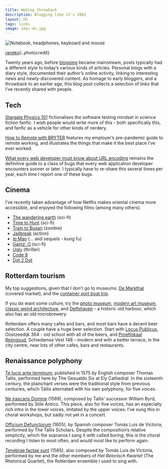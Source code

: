 ```yaml
---
title: Weblog throwback
description: Blogging like it’s 2001
layout: hh
tags: links
image: imac-dv.jpg
---
```


![Notebook, headphones, keyboard and mouse](imac-dv.jpg)

[raneko](https://www.flickr.com/photos/raneko/5265434665){:.photocredit}

Twenty years ago, before [blogging](https://en.wikipedia.org/wiki/Blog#History)
became mainstream, posts typically had a different style to today’s various kinds of articles.
Personal blogs with a diary style, documented their author’s online activity, linking to interesting news and newly-discovered content.
As homage to early bloggers, and a throwback to an earlier age, this blog post collects a selection of links that I’ve recently shared with people.

## Tech

[Stargate Physics 101](https://archiveofourown.org/works/3673335)
fictionalises the software testing mindset in science fiction fanfic.
I wish people would write more of this - both specifically this, and fanfic as a vehicle for other kinds of nerdery.

[How to Remote with BRYTER](https://www.youtube.com/watch?v=SDj_i3r3YRQ&t=730s)
features my employer’s pre-pandemic guide to remote working, and illustrates the things that make it the best place I’ve ever worked.

[What every web developer must know about URL encoding](https://blog.lunatech.com/posts/2009-02-03-what-every-web-developer-must-know-about-url-encoding)
remains the definitive guide to a class of bugs that every web application developer encounters sooner or later.
I typically have to re-share this several times per year, each time I report one of these bugs.

## Cinema

I’ve recently taken advantage of how Netflix makes oriental cinema more accessible,
and enjoyed the following films (among many others).

* [The wandering earth](https://www.imdb.com/title/tt7605074/) (sci-fi)
* [Time to Hunt](https://www.imdb.com/title/tt11777040/) (sci-fi)
* [Train to Busan](https://www.imdb.com/title/tt5700672/) (zombie)
* [Jailbreak](https://www.imdb.com/title/tt5741304/) (action)
* [Ip Man](https://www.imdb.com/title/tt1220719/) (… and sequels - kung fu)
* [Gantz: O](https://www.imdb.com/title/tt5923962/) (sci-fi)
* [Ugly](https://www.imdb.com/title/tt2882328/) (thriller)
* [Code 8](https://www.imdb.com/title/tt6259380/)
* [Dot 2 Dot](https://www.imdb.com/title/tt3743974/)

## Rotterdam tourism

My top suggestions, given that I don’t go to museums: 
[De Markthal](https://en.rotterdam.info/locations/de-markthal/) (covered market),
and the [container port boat trip](https://en.rotterdam.info/locations/spido-3/).

If you do want some culture, try the
[photo museum](https://en.rotterdam.info/locations/nederlands-fotomuseum-dutch-photography-museum/),
[modern art museum](https://en.rotterdam.info/locations/kunsthal-rotterdam-1/),
[classic weird architecture](https://en.rotterdam.info/locations/kijk-kubus-1/), and
[Delfshaven](https://en.rotterdam.info/agenda/delfshaven-5-2/) - 
a historic old harbour, which also has an old microbrewery.

Rotterdam offers many cafes and bars, and most bars have a decent beer selection. A couple have a huge beer selection. Start with
[Locus Publicus](http://www.locus-publicus.com), Oostzeedijk 364 - 
old school with all of the beers, and
[Proeflokaal Reijngoud](http://www.proeflokaalreijngoud.nl/), Schiedamse Vest 148 - 
modern and with a better terrace, in the city centre, near lots of other cafes, bars and restaurants.

## Renaissance polyphony

[Te lucis ante terminum](https://www.youtube.com/watch?v=6oAWeBDsZTU),
published in 1575 by English composer Thomas Tallis, performed here by The Gesualdo Six at Ely Cathedral.
In the sixteenth century, the plainchant verses were the traditional style from previous centuries, which Tallis alternated with his own polyphony, for five voices.

[Ne irascaris Domine](https://www.youtube.com/watch?v=Z-6C46zi0Yg) (1589),
composed by Tallis’ successor William Byrd, performed by Stile Antico.
This piece, also for five voices, has an especially rich intro in the lower voices, imitated by the upper voices.
I’ve sung this in choral workshops, but sadly not yet in a concert.

[Officium Defunctorum](https://www.youtube.com/watch?v=B6ldrtaR_tg&list=PLF83CA2EFE4D9D962) (1605), by Spanish composer Tomás Luis de Victoria, performed by The Tallis Scholars.
Despite the composition’s relative simplicity, which the sopranos I sang it with called _boring_,
this is the choral recording I listen to most often, and would most like to perform again.

[Tenebrae factae sunt](https://youtu.be/wkWSvCcf4oE) (1585),
also composed by Tomás Luis de Victoria, performed by me and the other members of
_Het Retorisch Kwartet_ (The Rhetorical Quartet), the Rotterdam ensemble I used to sing with. 
